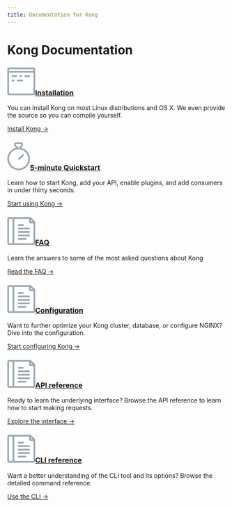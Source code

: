 ```yaml
---
title: Documentation for Kong
---
```


# Kong Documentation

<div class="docs-grid">
  <div class="docs-grid-block">
    <h3><img src="/assets/images/icons/documentation/icn-window.svg" /><a href="/download">Installation</a></h3>
    <p>You can install Kong on most Linux distributions and OS X. We even provide the source so you can compile yourself.</p>
    <a href="/download">Install Kong &rarr;</a>
  </div>

  <div class="docs-grid-block">
    <h3><img src="/assets/images/icons/documentation/icn-quickstart.svg" /><a href="/docs/{{page.kong_version}}/getting-started/quickstart">5-minute Quickstart</a></h3>
    <p>Learn how to start Kong, add your API, enable plugins, and add consumers in under thirty seconds.</p>
    <a href="/docs/{{page.kong_version}}/getting-started/quickstart">Start using Kong &rarr;</a>
  </div>

  <div class="docs-grid-block">
    <h3><img src="/assets/images/icons/documentation/icn-doc-reference.svg" /><a href="/docs/{{page.kong_version}}/faq">FAQ</a></h3>
    <p>Learn the answers to some of the most asked questions about Kong</p>
    <a href="/docs/{{page.kong_version}}/faq">Read the FAQ &rarr;</a>
  </div>

  <div class="docs-grid-block">
    <h3><img src="/assets/images/icons/documentation/icn-doc-reference.svg" /><a href="/docs/{{page.kong_version}}/configuration">Configuration</a></h3>
    <p>Want to further optimize your Kong cluster, database, or configure NGINX? Dive into the configuration.</p>
    <a href="/docs/{{page.kong_version}}/configuration">Start configuring Kong &rarr;</a>
  </div>

  <div class="docs-grid-block">
    <h3><img src="/assets/images/icons/documentation/icn-doc-reference.svg" /><a href="/docs/{{page.kong_version}}/admin-api">API reference</a></h3>
    <p>Ready to learn the underlying interface? Browse the API reference to learn how to start making requests.</p>
    <a href="/docs/{{page.kong_version}}/admin-api">Explore the interface &rarr;</a>
  </div>

  <div class="docs-grid-block">
    <h3><img src="/assets/images/icons/documentation/icn-doc-reference.svg" /><a href="/docs/{{page.kong_version}}/cli">CLI reference</a></h3>
    <p>Want a better understanding of the CLI tool and its options? Browse the detailed command reference.</p>
    <a href="/docs/{{page.kong_version}}/cli">Use the CLI &rarr;</a>
  </div>
</div>
